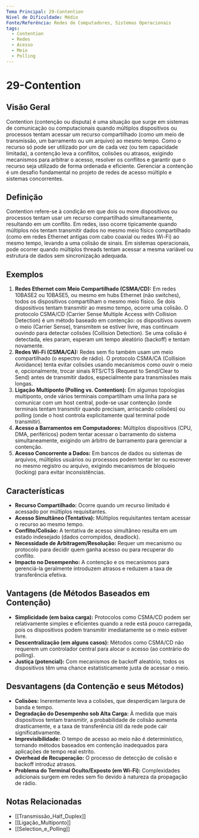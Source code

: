 ```yaml
---
Tema Principal: 29-Contention
Nível de Dificuldade: Médio
Fonte/Referência: Redes de Computadores, Sistemas Operacionais
tags:
  - Contention
  - Redes
  - Acesso
  - Meio
  - Polling
---
```


# 29-Contention

## Visão Geral

Contention (contenção ou disputa) é uma situação que surge em sistemas de comunicação ou computacionais quando múltiplos dispositivos ou processos tentam acessar um recurso compartilhado (como um meio de transmissão, um barramento ou um arquivo) ao mesmo tempo. Como o recurso só pode ser utilizado por um de cada vez (ou tem capacidade limitada), a contenção leva a conflitos, colisões ou atrasos, exigindo mecanismos para arbitrar o acesso, resolver os conflitos e garantir que o recurso seja utilizado de forma ordenada e eficiente. Gerenciar a contenção é um desafio fundamental no projeto de redes de acesso múltiplo e sistemas concorrentes.

## Definição

Contention refere-se à condição em que dois ou more dispositivos ou processos tentam usar um recurso compartilhado simultaneamente, resultando em um conflito. Em redes, isso ocorre tipicamente quando múltiplos nós tentam transmitir dados no mesmo meio físico compartilhado (como em redes Ethernet antigas com cabo coaxial ou redes Wi-Fi) ao mesmo tempo, levando a uma colisão de sinais. Em sistemas operacionais, pode ocorrer quando múltiplos threads tentam acessar a mesma variável ou estrutura de dados sem sincronização adequada.

## Exemplos

1.  **Redes Ethernet com Meio Compartilhado (CSMA/CD):** Em redes 10BASE2 ou 10BASE5, ou mesmo em hubs Ethernet (não switches), todos os dispositivos compartilham o mesmo meio físico. Se dois dispositivos tentam transmitir ao mesmo tempo, ocorre uma colisão. O protocolo CSMA/CD (Carrier Sense Multiple Access with Collision Detection) é um método baseado em contenção: os dispositivos ouvem o meio (Carrier Sense), transmitem se estiver livre, mas continuam ouvindo para detectar colisões (Collision Detection). Se uma colisão é detectada, eles param, esperam um tempo aleatório (backoff) e tentam novamente.
2.  **Redes Wi-Fi (CSMA/CA):** Redes sem fio também usam um meio compartilhado (o espectro de rádio). O protocolo CSMA/CA (Collision Avoidance) tenta evitar colisões usando mecanismos como ouvir o meio e, opcionalmente, trocar sinais RTS/CTS (Request to Send/Clear to Send) antes de transmitir dados, especialmente para transmissões mais longas.
3.  **Ligação Multiponto (Polling vs. Contention):** Em algumas topologias multiponto, onde vários terminais compartilham uma linha para se comunicar com um host central, pode-se usar contenção (onde terminais tentam transmitir quando precisam, arriscando colisões) ou polling (onde o host controla explicitamente qual terminal pode transmitir).
4.  **Acesso a Barramentos em Computadores:** Múltiplos dispositivos (CPU, DMA, periféricos) podem tentar acessar o barramento do sistema simultaneamente, exigindo um árbitro de barramento para gerenciar a contenção.
5.  **Acesso Concorrente a Dados:** Em bancos de dados ou sistemas de arquivos, múltiplos usuários ou processos podem tentar ler ou escrever no mesmo registro ou arquivo, exigindo mecanismos de bloqueio (locking) para evitar inconsistências.

## Características

*   **Recurso Compartilhado:** Ocorre quando um recurso limitado é acessado por múltiplos requisitantes.
*   **Acesso Simultâneo (Tentativa):** Múltiplos requisitantes tentam acessar o recurso ao mesmo tempo.
*   **Conflito/Colisão:** A tentativa de acesso simultâneo resulta em um estado indesejado (dados corrompidos, deadlock).
*   **Necessidade de Arbitragem/Resolução:** Requer um mecanismo ou protocolo para decidir quem ganha acesso ou para recuperar do conflito.
*   **Impacto no Desempenho:** A contenção e os mecanismos para gerenciá-la geralmente introduzem atrasos e reduzem a taxa de transferência efetiva.

## Vantagens (de Métodos Baseados em Contenção)

*   **Simplicidade (em baixa carga):** Protocolos como CSMA/CD podem ser relativamente simples e eficientes quando a rede está pouco carregada, pois os dispositivos podem transmitir imediatamente se o meio estiver livre.
*   **Descentralização (em alguns casos):** Métodos como CSMA/CD não requerem um controlador central para alocar o acesso (ao contrário do polling).
*   **Justiça (potencial):** Com mecanismos de backoff aleatório, todos os dispositivos têm uma chance estatisticamente justa de acessar o meio.

## Desvantagens (da Contenção e seus Métodos)

*   **Colisões:** Inerentemente leva a colisões, que desperdiçam largura de banda e tempo.
*   **Degradação do Desempenho sob Alta Carga:** À medida que mais dispositivos tentam transmitir, a probabilidade de colisão aumenta drasticamente, e a taxa de transferência útil da rede pode cair significativamente.
*   **Imprevisibilidade:** O tempo de acesso ao meio não é determinístico, tornando métodos baseados em contenção inadequados para aplicações de tempo real estrito.
*   **Overhead de Recuperação:** O processo de detecção de colisão e backoff introduz atrasos.
*   **Problema do Terminal Oculto/Exposto (em Wi-Fi):** Complexidades adicionais surgem em redes sem fio devido à natureza da propagação de rádio.

## Notas Relacionadas

*   [[Transmissão_Half_Duplex]]
*   [[Ligação_Multiponto]]
*   [[Selection_e_Polling]]

